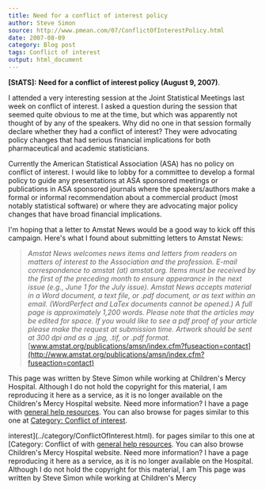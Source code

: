 ```yaml
---
title: Need for a conflict of interest policy
author: Steve Simon
source: http://www.pmean.com/07/ConflictOfInterestPolicy.html
date: 2007-08-09
category: Blog post
tags: Conflict of interest
output: html_document
---
```

**[StATS]:** **Need for a conflict of interest
policy (August 9, 2007)**.

I attended a very interesting session at the Joint Statistical Meetings
last week on conflict of interest. I asked a question during the session
that seemed quite obvious to me at the time, but which was apparently
not thought of by any of the speakers. Why did no one in that session
formally declare whether they had a conflict of interest? They were
advocating policy changes that had serious financial implications for
both pharmaceutical and academic statisticians.

Currently the American Statistical Association (ASA) has no policy on
conflict of interest. I would like to lobby for a committee to develop a
formal policy to guide any presentations at ASA sponsored meetings or
publications in ASA sponsored journals where the speakers/authors make a
formal or informal recommendation about a commercial product (most
notably statistical software) or where they are advocating major policy
changes that have broad financial implications.

I\'m hoping that a letter to Amstat News would be a good way to kick off
this campaign. Here\'s what I found about submitting letters to Amstat
News:

> *Amstat News* *welcomes news items and letters from readers on matters
> of interest to the Association and the profession. E-mail
> correspondence to amstat (at) amstat.org. Items must be received by
> the first of the preceding month to ensure appearance in the next
> issue (e.g., June 1 for the July issue).* *Amstat News* *accepts
> material in a Word document, a text file, or .pdf document, or as text
> within an email. (WordPerfect and LaTex documents cannot be opened.) A
> full page is approximately 1,200 words. Please note that the articles
> may be edited for space. If you would like to see a pdf proof of your
> article please make the request at submission time. Artwork should be
> sent at 300 dpi and as a .jpg, .tif, or .pdf format.*
> [www.amstat.org/publications/amsn/index.cfm?fuseaction=contact](http://www.amstat.org/publications/amsn/index.cfm?fuseaction=contact)

This page was written by Steve Simon while working at Children\'s Mercy
Hospital. Although I do not hold the copyright for this material, I am
reproducing it here as a service, as it is no longer available on the
Children\'s Mercy Hospital website. Need more information? I have a page
with [general help resources](../GeneralHelp.html). You can also browse
for pages similar to this one at [Category: Conflict of
interest](../category/ConflictOfInterest.html).
<!---More--->
interest](../category/ConflictOfInterest.html).
for pages similar to this one at [Category: Conflict of
with [general help resources](../GeneralHelp.html). You can also browse
Children\'s Mercy Hospital website. Need more information? I have a page
reproducing it here as a service, as it is no longer available on the
Hospital. Although I do not hold the copyright for this material, I am
This page was written by Steve Simon while working at Children\'s Mercy

<!---Do not use
**[StATS]:** **Need for a conflict of interest
This page was written by Steve Simon while working at Children\'s Mercy
Hospital. Although I do not hold the copyright for this material, I am
reproducing it here as a service, as it is no longer available on the
Children\'s Mercy Hospital website. Need more information? I have a page
with [general help resources](../GeneralHelp.html). You can also browse
for pages similar to this one at [Category: Conflict of
interest](../category/ConflictOfInterest.html).
--->

